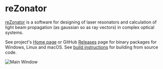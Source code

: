 # reZonator


[reZonator](http://rezonator.orion-project.org) is a software for designing of laser resonators and calculation of light beam propagation (as gaussian so as ray vectors) in complex optical systems.


See project's [Home page](http://rezonator.orion-project.org) or GitHub [Releases](https://github.com/orion-project/rezonator2/releases) page for binary packages for Windows, Linux and macOS. See [build instructions](./docs/build.md) for building from source code.


![Main Window](./img/main_window.png)

